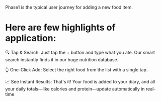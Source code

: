 Phase1 is the typical user journey for adding a new food item.
# Here are few highlights of application:
🔍 Tap & Search: Just tap the + button and type what you ate. Our smart search instantly finds it in our huge nutrition database.

👆 One-Click Add: Select the right food from the list with a single tap.

📈 See Instant Results: That's it! Your food is added to your diary, and all your daily totals—like calories and protein—update automatically in real-time
